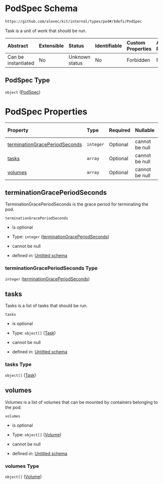 # PodSpec Schema

```txt
https://github.com/alexec/kit/internal/types/pod#/$defs/PodSpec
```

Task is a unit of work that should be run.

| Abstract            | Extensible | Status         | Identifiable | Custom Properties | Additional Properties | Access Restrictions | Defined In                                                            |
| :------------------ | :--------- | :------------- | :----------- | :---------------- | :-------------------- | :------------------ | :-------------------------------------------------------------------- |
| Can be instantiated | No         | Unknown status | No           | Forbidden         | Forbidden             | none                | [pod.schema.json\*](../../out/pod.schema.json "open original schema") |

## PodSpec Type

`object` ([PodSpec](pod-defs-podspec.md))

# PodSpec Properties

| Property                                                        | Type      | Required | Nullable       | Defined by                                                                                                                                                                                 |
| :-------------------------------------------------------------- | :-------- | :------- | :------------- | :----------------------------------------------------------------------------------------------------------------------------------------------------------------------------------------- |
| [terminationGracePeriodSeconds](#terminationgraceperiodseconds) | `integer` | Optional | cannot be null | [Untitled schema](pod-defs-podspec-properties-terminationgraceperiodseconds.md "https://github.com/alexec/kit/internal/types/pod#/$defs/PodSpec/properties/terminationGracePeriodSeconds") |
| [tasks](#tasks)                                                 | `array`   | Optional | cannot be null | [Untitled schema](pod-defs-tasks.md "https://github.com/alexec/kit/internal/types/pod#/$defs/PodSpec/properties/tasks")                                                                    |
| [volumes](#volumes)                                             | `array`   | Optional | cannot be null | [Untitled schema](pod-defs-podspec-properties-volumes.md "https://github.com/alexec/kit/internal/types/pod#/$defs/PodSpec/properties/volumes")                                             |

## terminationGracePeriodSeconds

TerminationGracePeriodSeconds is the grace period for terminating the pod.

`terminationGracePeriodSeconds`

*   is optional

*   Type: `integer` ([terminationGracePeriodSeconds](pod-defs-podspec-properties-terminationgraceperiodseconds.md))

*   cannot be null

*   defined in: [Untitled schema](pod-defs-podspec-properties-terminationgraceperiodseconds.md "https://github.com/alexec/kit/internal/types/pod#/$defs/PodSpec/properties/terminationGracePeriodSeconds")

### terminationGracePeriodSeconds Type

`integer` ([terminationGracePeriodSeconds](pod-defs-podspec-properties-terminationgraceperiodseconds.md))

## tasks

Tasks is a list of tasks that should be run.

`tasks`

*   is optional

*   Type: `object[]` ([Task](pod-defs-task.md))

*   cannot be null

*   defined in: [Untitled schema](pod-defs-tasks.md "https://github.com/alexec/kit/internal/types/pod#/$defs/PodSpec/properties/tasks")

### tasks Type

`object[]` ([Task](pod-defs-task.md))

## volumes

Volumes is a list of volumes that can be mounted by containers belonging to the pod.

`volumes`

*   is optional

*   Type: `object[]` ([Volume](pod-defs-volume.md))

*   cannot be null

*   defined in: [Untitled schema](pod-defs-podspec-properties-volumes.md "https://github.com/alexec/kit/internal/types/pod#/$defs/PodSpec/properties/volumes")

### volumes Type

`object[]` ([Volume](pod-defs-volume.md))
